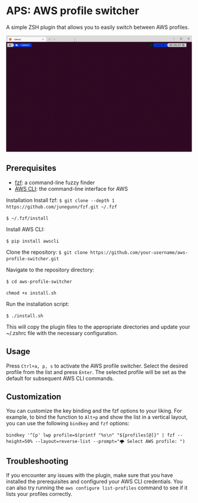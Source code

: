 
# APS: AWS profile switcher

A simple ZSH plugin that allows you to easily switch between AWS profiles.

![image description](demo.gif)


## Prerequisites

-   [fzf](https://github.com/junegunn/fzf): a command-line fuzzy finder
-   [AWS CLI](https://aws.amazon.com/cli/): the command-line interface for AWS

Installation
Install fzf:
`$ git clone --depth 1 https://github.com/junegunn/fzf.git ~/.fzf`

`$ ~/.fzf/install`

Install AWS CLI:

`$ pip install awscli`

Clone the repository:
`$ git clone https://github.com/your-username/aws-profile-switcher.git`

Navigate to the repository directory:

`$ cd aws-profile-switcher`

`chmod +x install.sh`

Run the installation script:

`$ ./install.sh`

This will copy the plugin files to the appropriate directories and update your ~/.zshrc file with the necessary configuration.

## Usage

Press `Ctrl+a, p, s` to activate the AWS profile switcher. Select the desired profile from the list and press `Enter`. The selected profile will be set as the default for subsequent AWS CLI commands.

## Customization

You can customize the key binding and the fzf options to your liking. For example, to bind the function to `Alt+p` and show the list in a vertical layout, you can use the following `bindkey` and `fzf` options:


`bindkey '^[p' lwp
profile=$(printf "%s\n" "${profiles[@]}" | fzf --height=50% --layout=reverse-list --prompt="🌩 Select AWS profile: ")` 

## Troubleshooting

If you encounter any issues with the plugin, make sure that you have installed the prerequisites and configured your AWS CLI credentials. You can also try running the `aws configure list-profiles` command to see if it lists your profiles correctly.
